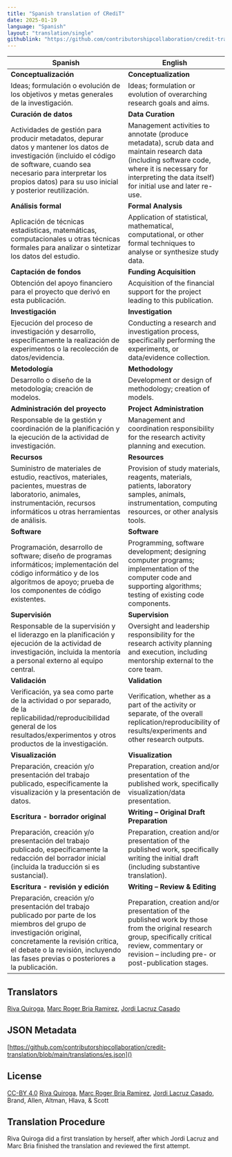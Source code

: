 ```yaml
---
title: "Spanish translation of CRediT"
date: 2025-01-19
language: "Spanish"
layout: "translation/single"
githublink: "https://github.com/contributorshipcollaboration/credit-translation/blob/main/translations/es.json"
---
```


| Spanish | English |
| --- | --- |
| **Conceptualización** | **Conceptualization** |
| Ideas; formulación o evolución de los objetivos y metas generales de la investigación. | Ideas; formulation or evolution of overarching research goals and aims. |
| **Curación de datos** | **Data Curation** |
| Actividades de gestión para producir metadatos, depurar datos y mantener los datos de investigación (incluido el código de software, cuando sea necesario para interpretar los propios datos) para su uso inicial y posterior reutilización. | Management activities to annotate (produce metadata), scrub data and maintain research data (including software code, where it is necessary for interpreting the data itself) for initial use and later re-use. |
| **Análisis formal** | **Formal Analysis** |
| Aplicación de técnicas estadísticas, matemáticas, computacionales u otras técnicas formales para analizar o sintetizar los datos del estudio. | Application of statistical, mathematical, computational, or other formal techniques to analyse or synthesize study data. |
| **Captación de fondos** | **Funding Acquisition** |
| Obtención del apoyo financiero para el proyecto que derivó en esta publicación. | Acquisition of the financial support for the project leading to this publication. |
| **Investigación** | **Investigation** |
| Ejecución del proceso de investigación y desarrollo, específicamente la realización de experimentos o la recolección de datos/evidencia. | Conducting a research and investigation process, specifically performing the experiments, or data/evidence collection. |
| **Metodología** | **Methodology** |
| Desarrollo o diseño de la metodología; creación de modelos. | Development or design of methodology; creation of models. |
| **Administración del proyecto** | **Project Administration** |
| Responsable de la gestión y coordinación de la planificación y la ejecución de la actividad de investigación. | Management and coordination responsibility for the research activity planning and execution. |
| **Recursos** | **Resources** |
| Suministro de materiales de estudio, reactivos, materiales, pacientes, muestras de laboratorio, animales, instrumentación, recursos informáticos u otras herramientas de análisis. | Provision of study materials, reagents, materials, patients, laboratory samples, animals, instrumentation, computing resources, or other analysis tools. |
| **Software** | **Software** |
| Programación, desarrollo de software; diseño de programas informáticos; implementación del código informático y de los algoritmos de apoyo; prueba de los componentes de código existentes. | Programming, software development; designing computer programs; implementation of the computer code and supporting algorithms; testing of existing code components. |
| **Supervisión** | **Supervision** |
| Responsable de la supervisión y el liderazgo en la planificación y ejecución de la actividad de investigación, incluida la mentoría a personal externo al equipo central. | Oversight and leadership responsibility for the research activity planning and execution, including mentorship external to the core team. |
| **Validación** | **Validation** |
| Verificación, ya sea como parte de la actividad o por separado, de la replicabilidad/reproducibilidad general de los resultados/experimentos y otros productos de la investigación. | Verification, whether as a part of the activity or separate, of the overall replication/reproducibility of results/experiments and other research outputs. |
| **Visualización** | **Visualization** |
| Preparación, creación y/o presentación del trabajo publicado, específicamente la visualización y la presentación de datos. | Preparation, creation and/or presentation of the published work, specifically visualization/data presentation. |
| **Escritura - borrador original** | **Writing – Original Draft Preparation** |
| Preparación, creación y/o presentación del trabajo publicado, específicamente la redacción del borrador inicial (incluida la traducción si es sustancial). | Preparation, creation and/or presentation of the published work, specifically writing the initial draft (including substantive translation). |
| **Escritura - revisión y edición** | **Writing – Review & Editing** |
| Preparación, creación y/o presentación del trabajo publicado por parte de los miembros del grupo de investigación original, concretamente la revisión crítica, el debate o la revisión, incluyendo las fases previas o posteriores a la publicación. | Preparation, creation and/or presentation of the published work by those from the original research group, specifically critical review, commentary or revision – including pre- or post-publication stages. |

## Translators

[Riva  Quiroga](https://orcid.org/0000-0002-1147-4135), [Marc Roger Bria Ramirez](https://orcid.org/0000-0001-8485-8941), [Jordi  Lacruz Casado](https://orcid.org/0000-0002-5053-6941)

## JSON Metadata

[https://github.com/contributorshipcollaboration/credit-translation/blob/main/translations/es.json]()

## License

[CC-BY 4.0](https://creativecommons.org/licenses/by/4.0/) [Riva  Quiroga](https://orcid.org/0000-0002-1147-4135), [Marc Roger Bria Ramirez](https://orcid.org/0000-0001-8485-8941), [Jordi  Lacruz Casado](https://orcid.org/0000-0002-5053-6941), Brand, Allen, Altman, Hlava, & Scott

## Translation Procedure

Riva Quiroga did a first translation by herself, after which Jordi Lacruz and Marc Bria finished the translation and reviewed the first attempt.